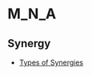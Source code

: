 # M_N_A

## Synergy

- [Types of Synergies](https://corporatefinanceinstitute.com/resources/knowledge/valuation/types-of-synergies/)
